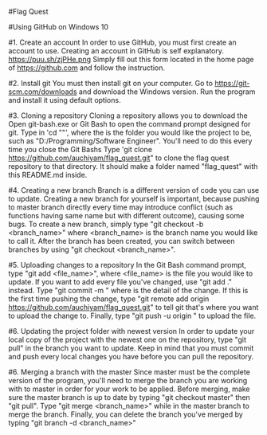 #Flag Quest

#Using GitHub on Windows 10

#1. Create an account
In order to use GitHub, you must first create an account to use.  Creating an account in GitHub is self explanatory.  
https://puu.sh/zjPHe.png
Simply fill out this form located in the home page of https://github.com and follow the instruction.

#2.  Install git
You must then install git on your computer.  Go to https://git-scm.com/downloads and download the Windows version.  Run the program and install it using default options.

#3.  Cloning a repository
Cloning a repository allows you to download the 
Open git-bash.exe or Git Bash to open the command prompt designed for git.
Type in 'cd "<directory>"', where the <directory> is the folder you would like the project to be, such as "D:/Programming/Software Engineer".  You'll need to do this every time you close the Git Bashs
Type 'git clone https://github.com/auchiyam/flag_quest.git" to clone the flag quest repository to that directory.
It should make a folder named "flag_quest" with this README.md inside.

#4.  Creating a new branch
Branch is a different version of code you can use to update.  Creating a new branch for yourself is important, because pushing to master branch directly every time may introduce conflict (such as functions having same name but with different outcome), causing some bugs.
To create a new branch, simply type "git checkout -b <branch_name>" where <branch_name> is the branch name you would like to call it.  After the branch has been created, you can switch between branches by using "git checkout <branch_name>".

#5.  Uploading changes to a repository
In the Git Bash command prompt, type "git add <file_name>", where <file_name> is the file you would like to update.  If you want to add every file you've changed, use "git add ." instead.
Type "git commit -m <message>" where <message> is the detail of the change.
If this is the first time pushing the change, type "git remote add origin https://github.com/auchiyam/flag_quest.git" to tell git that's where you want to upload the change to.
Finally, type "git push -u origin <branch>" to upload the file.

#6.  Updating the project folder with newest version
In order to update your local copy of the project with the newest one on the repository, type "git pull" in the branch you want to update.
Keep in mind that you must commit and push every local changes you have before you can pull the repository.

#6.  Merging a branch with the master
Since master must be the complete version of the program, you'll need to merge the branch you are working with to master in order for your work to be applied.
Before merging, make sure the master branch is up to date by typing "git checkout master" then "git pull".
Type "git merge <branch_name>" while in the master branch to merge the branch.
Finally, you can delete the branch you've merged by typing "git branch -d <branch_name>"